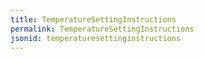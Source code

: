 ```yaml
---
title: TemperatureSettingInstructions
permalink: TemperatureSettingInstructions
jsonid: temperaturesettinginstructions
---
```

